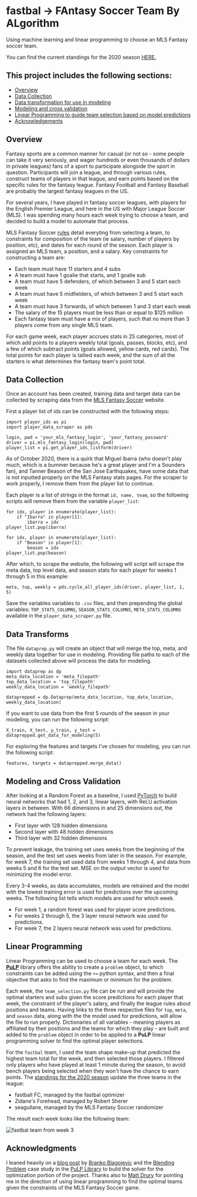 # fastbal -> FAntasy Soccer Team By ALgorithm
Using machine learning and linear programming to choose an MLS Fantasy soccer team.

You can find the current standings for the 2020 season [HERE.](https://github.com/rsherer/fastbal/blob/master/2020_season_standings.md)

## This project includes the following sections:

  * [Overview](#overview)
  * [Data Collection](#data-collection)
  * [Data transformation for use in modeling](#data-transforms)
  * [Modeling and cross validation](#modeling-and-cross-validation)
  * [Linear Programming to guide team selection based on model predictions](#linear-programming)
  * [Acknowledgements](#acknowledgments)

## Overview

Fantasy sports are a common manner for casual (or not so - some people can take it 
very seriously, and wager hundreds or even thousands of dollars in private leagues)
fans of a sport to participate alongside the sport in question. Participants will
join a league, and through various rules, construct teams of players in that league,
and earn points based on the specific rules for the fantasy league. Fantasy Football
and Fantasy Baseball are probably the largest fantasy leagues in the US.

For several years, I have played in fantasy soccer leagues, with players for the English Premier
League, and here in the US with Major League Soccer (MLS). I was spending many hours
each week trying to choose a team, and decided to build a model to automate that process.

MLS Fantasy Soccer [rules](https://fantasy.mlssoccer.com/#help/game-rules) detail everyting
from selecting a team, to constraints for composition of the team (ie salary, number of players by
position, etc), and dates for each round of the season. Each player is assigned an MLS
team, a position, and a salary. Key constraints for constructing a team are:

  * Each team must have 11 starters and 4 subs
  * A team must have 1 goalie that starts, and 1 goalie sub
  * A team must have 5 defenders, of which between 3 and 5 start each week
  * A team must have 5 midfielders, of which between 3 and 5 start each week
  * A team must have 3 forwards, of which between 1 and 3 start each weak
  * The salary of the 15 players must be less than or equal to $125 million
  * Each fantasy team must have a mix of players, such that no more than 3 players
  come from any single MLS team.

For each game week, each player accrues stats in 25 categories, most of which add points
to a players weekly total (goals, passes, blocks, etc), and a few of which subtract
points (goals allowed, yellow cards, red cards). The total points for each player
is tallied each week, and the sum of all the starters is what determines the fantasy
team's point total.

## Data Collection

Once an account has been created, training data and target data can be collected by 
scraping data from the [MLS Fantasy Soccer](https://fantasy.mlssoccer.com) website.

First a player list of ids can be constructed with the following steps:

```
import player_ids as pi
import player_data_scraper as pds

login, pwd = 'your_mls_fantasy_login', 'your_fantasy_password'
driver = pi.mls_fantasy_login(login, pwd)
player_list = pi.get_player_ids_listform(driver)
```

As of October 2020, there is a quirk that Miguel Ibarra (who doesn't play much, which is
a bummer because he's a great player and I'm a Sounders fan), and Tanner Beason of
the San Jose Earthquakes, have some data that is not inputted properly on the MLS 
Fantasy stats pages. For the scraper to work properly, I remove them from the player list to continue.

Each player is a list of strings in the format `id, name, team`, so the following scripts
will remove them from the variable `player_list`:

```
for idx, player in enumerate(player_list):
    if "Ibarra" in player[1]:
        ibarra = idx
player_list.pop(ibarra)

for idx, player in enumerate(player_list):
    if "Beason" in player[1]:
        beason = idx
player_list.pop(beason)
```

After which, to scrape the website, the following will script will scrape the meta data,
top level data, and season stats for each player for weeks 1 through 5 in this example:

```
meta, top, weekly = pds.cycle_all_player_ids(driver, player_list, 1, 5)
```

Save the variables variables to `.csv` files, and then prepending the global variables:
`TOP_STATS_COLUMNS`, `SEASON_STATS_COLUMNS`, `META_STATS_COLUMNS` available in
the `player_data_scraper.py` file.

## Data Transforms

The file `dataprep.py` will create an object that will merge the top, meta, and weekly
data together for use in modeling. Providing file paths to each of the datasets
collected above will process the data for modeling.

```
import dataprep as dp
meta_data_location = 'meta_filepath'
top_data_location = 'top_filepath'
weekly_data_location = 'weekly_filepath'

dataprepped = dp.Dataprep(meta_data_location, top_data_location, weekly_data_location)
```

If you want to use data from the first 5 rounds of the season in your modeling, you can run the following script:

```
X_train, X_test, y_train, y_test = dataprepped.get_data_for_modeling(5)
```

For exploring the features and targets I've chosen for modeling, you can run the following
script:

```
features, targets = dataprepped.merge_data()
```

## Modeling and Cross Validation

After looking at a Random Forest as a baseline, I used [PyTorch](https://pytorch.org/) to
build neural networks that had 1, 2, and 3, linear layers, with ReLU activation
layers in between. With 66 dimensions in and 25 dimensions out, the network had
the following layers:

  * First layer with 128 hidden dimensions
  * Second layer with 48 hidden dimensions
  * Third layer with 32 hidden dimensions

To prevent leakage, the training set uses weeks from the beginning of the season,
and the test set uses weeks from later in the season. For example, for week 7, the training
set used data from weeks 1 through 4, and data from weeks 5 and 6 for the test set. MSE
on the output vector is used for minimizing the model error.

Every 3-4 weeks, as data accumulates, models are retrained and the model with the
lowest training error is used for predictions over the upcoming weeks. The following
list tells which models are used for which week.

  * For week 1, a random forest was used for player score predictions.
  * For weeks 2 through 5, the 3 layer neural network was used for predictions.
  * For week 7, the 2 layers neural network was used for predictions.

## Linear Programming

Linear Programming can be used to choose a team for each week. The [**PuLP**](https://coin-or.github.io/pulp/index.html) library
offers the ability to create a `problem` object, to which constraints can be added
using the `+=` python syntax, and then a final objective that asks to find the maximum
or minimum for the problem.

Each week, the `team_selection.py` file can be run and will provide the optimal starters
and subs given the score predictions for each player that week, the constraint of the player's
salary, and finally the league rules about positions and teams. Having links to the three
respective files for `top`, `meta`, and `season` data, along with the the model used for
predictions, will allow the file to run properly. Dictionaries of all variables - meaning
players as affiliated by their positions and the teams for which they play - are built
and added to the `problem` object in order to be applied to a **PuLP** linear programming
solver to find the optimal player selections.

For the `fastbal` team, I used the team shape make-up that predicted the highest
team total for the week, and then selected those players. I filtered only players
who have played at least 1 minute during the season, to avoid bench players being selected
when they won't have the chance to earn points. The [standings for the 2020 season](https://github.com/rsherer/fastbal/blob/master/2020_season_standings.md) update the three teams in the league:

  * fastball FC, managed by the fastbal optimizer
  * Zidane's Forehead, managed by Robert Sherer
  * seagullane, managed by the MLS Fantasy Soccer randomizer

The result each week looks like the following team:

![fastbal team from week 3](img/fastbal_team_week3.png)

## Acknowledgments

I leaned heavily on a [blog post](https://medium.com/ml-everything/using-python-and-linear-programming-to-optimize-fantasy-football-picks-dc9d1229db81) by [Branko Blagojevic](https://github.com/breeko) and the [Blending Problem](https://coin-or.github.io/pulp/CaseStudies/a_blending_problem.html) case study in the [PuLP Library](https://coin-or.github.io/pulp/index.html) to
build the solver for the optimization portion of the project. Thanks also to
[Matt Drury](https://github.com/madrury) for pointing me in the direction of using
linear programming to find the optimal teams given the constraints of the MLS Fantasy Soccer game.